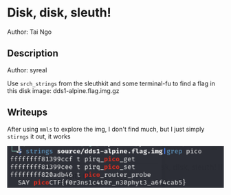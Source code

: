 # Disk, disk, sleuth!
Author: Tai Ngo

## Description
Author: syreal

Use `srch_strings` from the sleuthkit and some terminal-fu to find a flag in this disk image: dds1-alpine.flag.img.gz

## Writeups 

After using `mmls` to explore the img, I don't find much, but I just simply `stirngs` it out, it works

![Alt text](image.png)